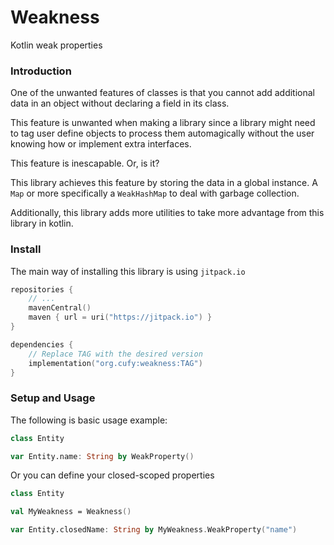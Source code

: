 # Weakness

Kotlin weak properties

### Introduction

One of the unwanted features of classes is that you cannot
add additional data in an object without declaring a field
in its class.

This feature is unwanted when making a library since a
library might need to tag user define objects to process
them automagically without the user knowing how or implement
extra interfaces.

This feature is inescapable. Or, is it?

This library achieves this feature by storing the data in
a global instance. A `Map` or more specifically a
`WeakHashMap` to deal with garbage collection.

Additionally, this library adds more utilities to take
more advantage from this library in kotlin.

### Install

The main way of installing this library is
using `jitpack.io`

```kts
repositories {
    // ...
    mavenCentral()
    maven { url = uri("https://jitpack.io") }
}

dependencies {
    // Replace TAG with the desired version
    implementation("org.cufy:weakness:TAG")
}
```

### Setup and Usage

The following is basic usage example:

```kotlin
class Entity

var Entity.name: String by WeakProperty()
```

Or you can define your closed-scoped properties

```kotlin
class Entity

val MyWeakness = Weakness()

var Entity.closedName: String by MyWeakness.WeakProperty("name")
```
